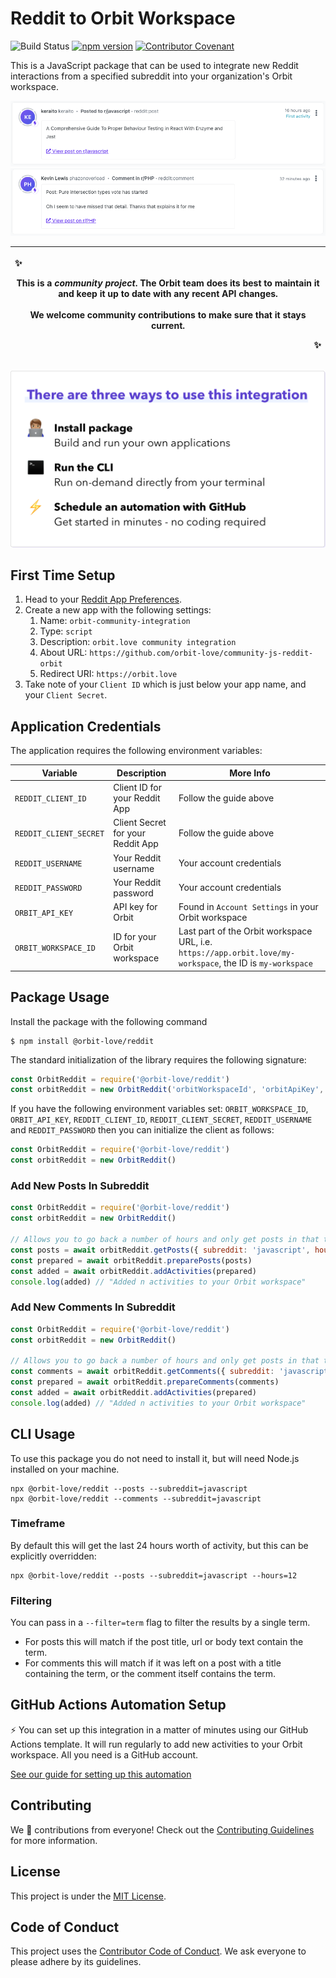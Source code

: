 # Reddit to Orbit Workspace

![Build Status](https://github.com/orbit-love/community-js-reddit-orbit/workflows/CI/badge.svg)
[![npm version](https://badge.fury.io/js/%40orbit-love%2Freddit.svg)](https://badge.fury.io/js/%40orbit-love%2Freddit)
[![Contributor Covenant](https://img.shields.io/badge/Contributor%20Covenant-2.0-4baaaa.svg)](.github/CODE_OF_CONDUCT.md)

This is a JavaScript package that can be used to integrate new Reddit interactions from a specified subreddit into your organization's Orbit workspace.

![](docs/activity-post.png)
![](docs/activity-comment.png)

|<p align="left">:sparkles:</p> This is a *community project*. The Orbit team does its best to maintain it and keep it up to date with any recent API changes.<br/><br/>We welcome community contributions to make sure that it stays current. <p align="right">:sparkles:</p>|
|-----------------------------------------|

![There are three ways to use this integration. Install package - build and run your own applications. Run the CLI - run on-demand directly from your terminal. Schedule an automation with GitHub - get started in minutes - no coding required](docs/ways-to-use.png)

## First Time Setup

1. Head to your [Reddit App Preferences](https://www.reddit.com/prefs/apps/).
2. Create a new app with the following settings:
    1. Name: `orbit-community-integration`
    2. Type: `script`
    3. Description: `orbit.love community integration`
    4. About URL: `https://github.com/orbit-love/community-js-reddit-orbit`
    5. Redirect URI: `https://orbit.love`
3. Take note of your `Client ID` which is just below your app name, and your `Client Secret`.

## Application Credentials

The application requires the following environment variables:

| Variable | Description | More Info
|---|---|--|
| `REDDIT_CLIENT_ID` | Client ID for your Reddit App | Follow the guide above
| `REDDIT_CLIENT_SECRET` | Client Secret for your Reddit App | Follow the guide above
| `REDDIT_USERNAME` | Your Reddit username | Your account credentials
| `REDDIT_PASSWORD` | Your Reddit password | Your account credentials
| `ORBIT_API_KEY` | API key for Orbit | Found in `Account Settings` in your Orbit workspace
| `ORBIT_WORKSPACE_ID` | ID for your Orbit workspace | Last part of the Orbit workspace URL, i.e. `https://app.orbit.love/my-workspace`, the ID is `my-workspace`

## Package Usage

Install the package with the following command

```
$ npm install @orbit-love/reddit
```

The standard initialization of the library requires the following signature:

```js
const OrbitReddit = require('@orbit-love/reddit')
const orbitReddit = new OrbitReddit('orbitWorkspaceId', 'orbitApiKey', 'redditClientId', 'redditClientSecret', 'redditUsername', 'redditPassword')
```

If you have the following environment variables set: `ORBIT_WORKSPACE_ID`, `ORBIT_API_KEY`, `REDDIT_CLIENT_ID`, `REDDIT_CLIENT_SECRET`, `REDDIT_USERNAME` and `REDDIT_PASSWORD` then you can initialize the client as follows:

```js
const OrbitReddit = require('@orbit-love/reddit')
const orbitReddit = new OrbitReddit()
```

### Add New Posts In Subreddit

```js
const OrbitReddit = require('@orbit-love/reddit')
const orbitReddit = new OrbitReddit()

// Allows you to go back a number of hours and only get posts in that timeframe
const posts = await orbitReddit.getPosts({ subreddit: 'javascript', hours: 24 })
const prepared = await orbitReddit.preparePosts(posts)
const added = await orbitReddit.addActivities(prepared)
console.log(added) // "Added n activities to your Orbit workspace"
```

### Add New Comments In Subreddit

```js
const OrbitReddit = require('@orbit-love/reddit')
const orbitReddit = new OrbitReddit()

// Allows you to go back a number of hours and only get posts in that timeframe
const comments = await orbitReddit.getComments({ subreddit: 'javascript', hours: 24 })
const prepared = await orbitReddit.prepareComments(comments)
const added = await orbitReddit.addActivities(prepared)
console.log(added) // "Added n activities to your Orbit workspace"
```

## CLI Usage

To use this package you do not need to install it, but will need Node.js installed on your machine.

```
npx @orbit-love/reddit --posts --subreddit=javascript
npx @orbit-love/reddit --comments --subreddit=javascript
```

### Timeframe

By default this will get the last 24 hours worth of activity, but this can be explicitly overridden:

```
npx @orbit-love/reddit --posts --subreddit=javascript --hours=12
```

### Filtering

You can pass in a `--filter=term` flag to filter the results by a single term.

* For posts this will match if the post title, url or body text contain the term.
* For comments this will match if it was left on a post with a title containing the term, or the comment itself contains the term.

## GitHub Actions Automation Setup

⚡ You can set up this integration in a matter of minutes using our GitHub Actions template. It will run regularly to add new activities to your Orbit workspace. All you need is a GitHub account.

[See our guide for setting up this automation](https://github.com/orbit-love/github-actions-templates/blob/main/Reddit)

## Contributing

We 💜 contributions from everyone! Check out the [Contributing Guidelines](.github/CONTRIBUTING.md) for more information.

## License

This project is under the [MIT License](./LICENSE).

## Code of Conduct

This project uses the [Contributor Code of Conduct](.github/CODE_OF_CONDUCT.md). We ask everyone to please adhere by its guidelines.
